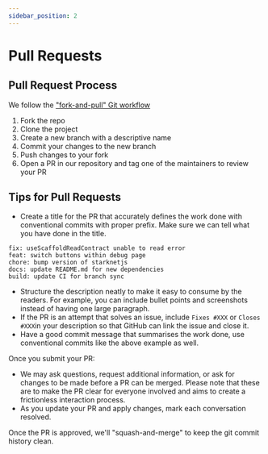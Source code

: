 ```yaml
---
sidebar_position: 2
---
```


# Pull Requests

## Pull Request Process

We follow the ["fork-and-pull" Git workflow](https://github.com/Scaffold-Stark/scaffold-stark-2)

1. Fork the repo
2. Clone the project
3. Create a new branch with a descriptive name
4. Commit your changes to the new branch
5. Push changes to your fork
6. Open a PR in our repository and tag one of the maintainers to review your PR

## Tips for Pull Requests

- Create a title for the PR that accurately defines the work done with conventional commits with proper prefix. Make sure we can tell what you have done in the title.

```
fix: useScaffoldReadContract unable to read error
feat: switch buttons within debug page
chore: bump version of starknetjs
docs: update README.md for new dependencies
build: update CI for branch sync
```

- Structure the description neatly to make it easy to consume by the readers. For example, you can include bullet points and screenshots instead of having one large paragraph.
- If the PR is an attempt that solves an issue, include `Fixes #XXX` or `Closes #XXX`in your description so that GitHub can link the issue and close it.
- Have a good commit message that summarises the work done, use conventional commits like the above example as well.

Once you submit your PR:

- We may ask questions, request additional information, or ask for changes to be made before a PR can be merged. Please note that these are to make the PR clear for everyone involved and aims to create a frictionless interaction process.
- As you update your PR and apply changes, mark each conversation resolved.

Once the PR is approved, we'll "squash-and-merge" to keep the git commit history clean.
